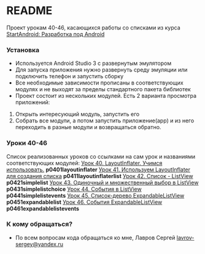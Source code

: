 # README #

Проект урокам 40-46, касающихся работы со списками из курса [StartAndroid: Разработка под Android](http://startandroid.ru/ru/uroki/vse-uroki-spiskom.html)

### Установка ###

* Используется Android Studio 3 с развернутым эмулятором
* Для запуска приложения нужно развернуть среду эмуляции или подключить телефон и запустить сборку
* Все необходимые зависимости прописаны в соответствующих модулях и не выходят за пределы стандартного пакета библиотек
* Проект состоит из нескольких модулей. Есть 2 варианта просмотра приложений:
1. Открыть интересующий модуль, запустить его
2. Собрать все модули, а потом запустить приложение(app) и из него переходить в разные модули и возвращаться обратно.

### Уроки 40-46 ###

Список реализованных уроков со ссылками на сам урок и названиями соответствующих модулей: 
[Урок 40. LayoutInflater. Учимся использовать.](http://startandroid.ru/ru/uroki/vse-uroki-spiskom/80-urok-40-layoutinflater-uchimsja-ispolzovat.html)
**p0401layoutinflater**
[Урок 41. Используем LayoutInflater для создания списка](http://startandroid.ru/ru/uroki/vse-uroki-spiskom/81-urok-41-ispolzuem-layoutinflater-dlja-sozdanija-spiska.html)
**p0411layoutinflaterlist**
[Урок 42. Список - ListView](http://startandroid.ru/ru/uroki/vse-uroki-spiskom/82-urok42-spisok-listview.html)
**p0421simplelist**
[Урок 43. Одиночный и множественный выбор в ListView](http://startandroid.ru/ru/uroki/vse-uroki-spiskom/83-urok-43-odinochnyj-i-mnozhestvennyj-vybor-v-list.html)
**p0431simplelistchoice**
[Урок 44. События в ListView](http://startandroid.ru/ru/uroki/vse-uroki-spiskom/85-urok-44-sobytija-v-listview.html)
**p0441simplelistevents**
[Урок 45. Список-дерево ExpandableListView](http://startandroid.ru/ru/uroki/vse-uroki-spiskom/86-urok-45-spisok-derevo-expandablelistview.html)
**p0451expandablelist**
[Урок 46. События ExpandableListView](http://startandroid.ru/ru/uroki/vse-uroki-spiskom/88-urok-46-sobytija-expandablelistview.html)
**p0461expandablelistevents**

### К кому обращаться? ###

* По всем вопросам кода обращаться ко мне, Лавров Сергей lavrov-sergey@yandex.ru
